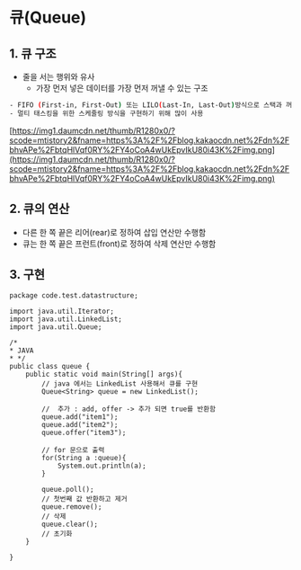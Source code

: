 # 큐(Queue)

## 1. 큐 구조

- 줄을 서는 행위와 유사
    - 가장 먼저 넣은 데이터를 가장 먼저 꺼낼 수 있는 구조

```bash
- FIFO (First-in, First-Out) 또는 LILO(Last-In, Last-Out)방식으로 스택과 꺼내는 순서가 반대
- 멀티 태스킹을 위한 스케줄링 방식을 구현하기 위해 많이 사용
```

[https://img1.daumcdn.net/thumb/R1280x0/?scode=mtistory2&fname=https%3A%2F%2Fblog.kakaocdn.net%2Fdn%2FbhvAPe%2FbtqHlVqf0RY%2FY4oCoA4wUkEpvIkU80i43K%2Fimg.png](https://img1.daumcdn.net/thumb/R1280x0/?scode=mtistory2&fname=https%3A%2F%2Fblog.kakaocdn.net%2Fdn%2FbhvAPe%2FbtqHlVqf0RY%2FY4oCoA4wUkEpvIkU80i43K%2Fimg.png)

## 2.  큐의 연산

- 다른 한 쪽 끝은 리어(rear)로 정하여 삽입 연산만 수행함
- 큐는 한 쪽 끝은 프런트(front)로 정하여 삭제 연산만 수행함

## 3. 구현

```
package code.test.datastructure;

import java.util.Iterator;
import java.util.LinkedList;
import java.util.Queue;

/*
* JAVA
* */
public class queue {
    public static void main(String[] args){
        // java 에서는 LinkedList 사용해서 큐를 구현
        Queue<String> queue = new LinkedList();

        //  추가 : add, offer -> 추가 되면 true를 반환함
        queue.add("item1");
        queue.add("item2");
        queue.offer("item3");

        // for 문으로 출력
        for(String a :queue){
            System.out.println(a);
        }

        queue.poll();
        // 첫번째 값 반환하고 제거
        queue.remove();
        // 삭제
        queue.clear();
        // 초기화
    }

}

```